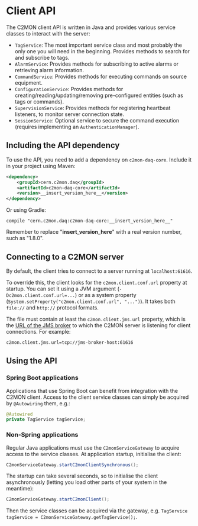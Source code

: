 # Client API

The C2MON client API is written in Java and provides various service classes to interact with the server:

* `TagService`: The most important service class and most probably the only one you will need in the beginning. Provides methods to
search for and subscribe to tags.
* `AlarmService`: Provides methods for subscribing to active alarms or retrieving alarm information.
* `CommandService`: Provides methods for executing commands on source equipment.
* `ConfigurationService`: Provides methods for creating/reading/updating/removing pre-configured entities (such as tags or commands).
* `SupervisionService`: Provides methods for registering heartbeat listeners, to monitor server connection state.
* `SessionService`: Optional service to secure the command execution (requires implementing an `AuthenticationManager`).

## Including the API dependency

To use the API, you need to add a dependency on `c2mon-daq-core`. Include it in your project using Maven:

```xml
<dependency>
    <groupId>cern.c2mon.daq</groupId>
    <artifactId>c2mon-daq-core</artifactId>
    <version>__insert_version_here__</version>
</dependency>
```

Or using Gradle:

```
compile "cern.c2mon.daq:c2mon-daq-core:__insert_version_here__"
```

Remember to replace "__insert_version_here__" with a real version number, such as "1.8.0".

## Connecting to a C2MON server

By default, the client tries to connect to a server running at `localhost:61616`.

To override this, the client looks for the `c2mon.client.conf.url` property at startup. You can set it using a JVM
argument (`-Dc2mon.client.conf.url=...`) or as a system property (`System.setProperty("c2mon.client.conf.url", "...")`). It takes both `file://`
and `http://` protocol formats.


The file must contain at least the `c2mon.client.jms.url` property, which is the [URL of the JMS broker](http://activemq.apache.org/uri-protocols.html)
to which the C2MON server is listening for client connections. For example:

```bash
c2mon.client.jms.url=tcp://jms-broker-host:61616
```

## Using the API

### Spring Boot applications

Applications that use Spring Boot can benefit from integration with the C2MON client. Access to the client service classes can simply be acquired by
`@Autowiring` them, e.g.:

```java
@Autowired
private TagService tagService;
```

### Non-Spring applications

Regular Java applications must use the `C2monServiceGateway` to acquire access to the service classes. At application startup, initialise the client:

```java
C2monServiceGateway.startC2monClientSynchronous();
```

The startup can take several seconds, so to initialise the client asynchronously (letting you load other parts of your system in the meantime):

```java
C2monServiceGateway.startC2monClient();
```

Then the service classes can be acquired via the gateway, e.g. `TagService tagService = C2monServiceGateway.getTagService();`.
